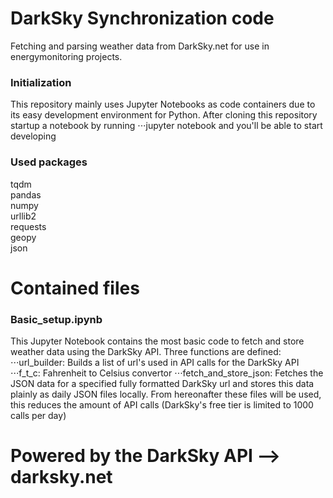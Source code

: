 # DarkSky Synchronization code
Fetching and parsing weather data from DarkSky.net for use in energymonitoring projects. 

### Initialization
This repository mainly uses Jupyter Notebooks as code containers due to its easy development environment for Python. After cloning this repository startup a notebook by running
⋅⋅⋅jupyter notebook
and you'll be able to start developing

### Used packages
tqdm  
pandas  
numpy  
urllib2  
requests  
geopy  
json  

# Contained files
### Basic_setup.ipynb
This Jupyter Notebook contains the most basic code to fetch and store weather data using the DarkSky API. Three functions are defined:
⋅⋅⋅url_builder: Builds a list of url's used in API calls for the DarkSky API
⋅⋅⋅f_t_c: Fahrenheit to Celsius convertor
⋅⋅⋅fetch_and_store_json: Fetches the JSON data for a specified fully formatted DarkSky url and stores this data plainly as daily JSON files locally. From hereonafter these files will be used, this reduces the amount of API calls (DarkSky's free tier is limited to 1000 calls per day)



# Powered by the DarkSky API --> darksky.net